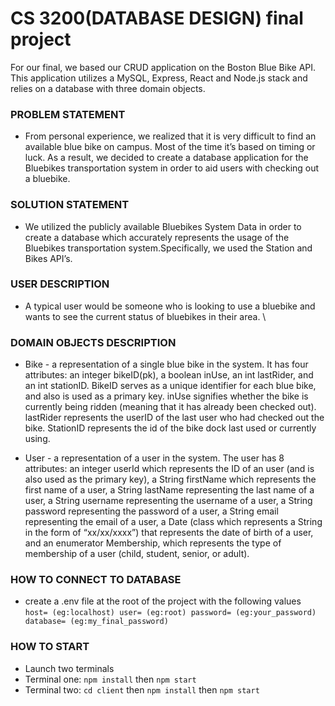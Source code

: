 # CS 3200(DATABASE DESIGN) final project

For our final, we based our CRUD application on the Boston Blue Bike API. This application utilizes a MySQL, Express, React and Node.js stack and relies on a database with three domain objects. 

### PROBLEM STATEMENT 
- From personal experience, we realized that it is very difficult to find an available blue bike on campus. Most of the time it’s based on timing or luck. As a result, we decided to create a database application for the Bluebikes transportation system in order to aid users with checking out a bluebike.

### SOLUTION STATEMENT
- We utilized the publicly available Bluebikes System Data in order to create a database which accurately represents the usage of the Bluebikes transportation system.Specifically, we used the Station and Bikes API’s. 

### USER DESCRIPTION
- A typical user would be someone who is looking to use a bluebike and wants to see the current status of bluebikes in their area. \

### DOMAIN OBJECTS DESCRIPTION
- Bike - a representation of a single blue bike in the system. It has four attributes: an integer bikeID(pk), a boolean inUse, an int lastRider, and an int stationID. BikeID serves as a unique identifier for each blue bike, and also is used as a primary key. inUse signifies whether the bike is currently being ridden (meaning that it has already been checked out). lastRider represents the userID of the last user who had checked out the bike. StationID represents the id of the bike dock last used or currently using.

- User - a representation of a user in the system. The user has 8 attributes: an integer userId which represents the ID of an user (and is also used as the primary key), a String firstName which represents 
the first name of a user, a String lastName representing the last name of a user, a String username representing the username of a user, a String password representing the password of a user, a String email representing the email of a user, a Date (class which represents a String in the form of “xx/xx/xxxx”) that represents the date of birth of a user, and an enumerator Membership, which represents the type of membership of a user (child, student, senior, or adult).

### HOW TO CONNECT TO DATABASE

- create a .env file at the root of the project with the following values
  `host= (eg:localhost)
  user= (eg:root)
  password= (eg:your_password)
  database= (eg:my_final_password)`
  
### HOW TO START
- Launch two terminals
- Terminal one: `npm install` then `npm start`
- Terminal two: `cd client` then `npm install` then `npm start`

